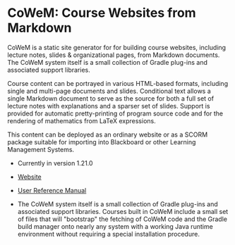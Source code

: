 # CoWeM: Course Websites from Markdown

CoWeM is a static site generator for for building course websites, including lecture notes, 
slides & organizational pages, from Markdown documents. The CoWeM system itself is a small
collection of Gradle plug-ins and associated support libraries.

Course content can be portrayed in various HTML-based formats,
including single and multi-page documents and slides. Conditional text allows
a single Markdown document to serve as the source for both a full set of lecture
notes with explanations and a sparser set of slides.  Support is provided
for automatic pretty-printing of program source code and for the rendering
of mathematics from LaTeX expressions.

This content can be deployed as an ordinary website or as a 
SCORM package suitable for importing into Blackboard or other
Learning Management Systems.

* Currently in version 1.21.0

* [Website](https://sjzeil.github.io/CoWeM/)

* [User Reference Manual](https://sjzeil.github.io/CoWeM/userReference/index.html)
  
* The CoWeM system itself is a small collection of Gradle plug-ins and
  associated support libraries.  Courses built in CoWeM include a small
  set of files that will "bootstrap" the fetching of CoWeM code and the
  Gradle build manager onto nearly any system with a working Java runtime
  environment without requiring a special installation procedure.

